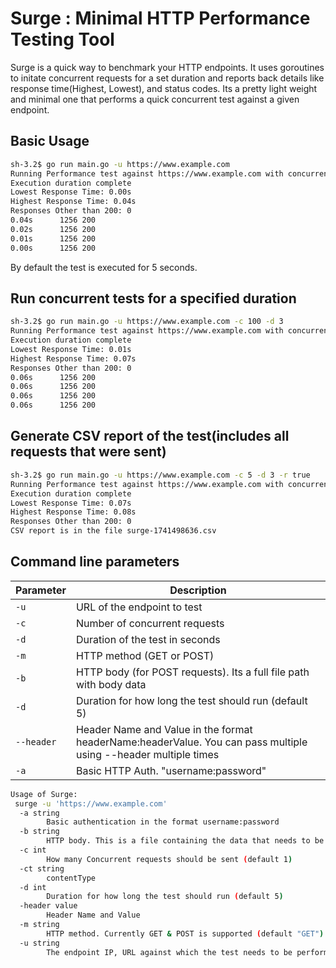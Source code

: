# Surge : Minimal HTTP Performance Testing Tool

Surge is a quick way to benchmark your HTTP endpoints. It uses goroutines to initate concurrent requests for a set duration and reports back details like response time(Highest, Lowest), and status codes. Its a pretty light weight and minimal one that performs a quick concurrent test against a given endpoint. 

## Basic Usage

```bash
sh-3.2$ go run main.go -u https://www.example.com
Running Performance test against https://www.example.com with concurrency of 1
Execution duration complete
Lowest Response Time: 0.00s
Highest Response Time: 0.04s
Responses Other than 200: 0
0.04s      1256 200
0.02s      1256 200
0.01s      1256 200
0.00s      1256 200
```

By default the test is executed for 5 seconds. 

## Run concurrent tests for a specified duration

```bash
sh-3.2$ go run main.go -u https://www.example.com -c 100 -d 3
Running Performance test against https://www.example.com with concurrency of 100, for a duration of 3 seconds
Execution duration complete
Lowest Response Time: 0.01s
Highest Response Time: 0.07s
Responses Other than 200: 0
0.06s      1256 200
0.06s      1256 200
0.06s      1256 200
0.06s      1256 200
```

## Generate CSV report of the test(includes all requests that were sent)
```bash
sh-3.2$ go run main.go -u https://www.example.com -c 5 -d 3 -r true
Running Performance test against https://www.example.com with concurrency of 5, for a duration of 3 seconds
Execution duration complete
Lowest Response Time: 0.07s
Highest Response Time: 0.08s
Responses Other than 200: 0
CSV report is in the file surge-1741498636.csv
```
## Command line parameters

| Parameter     | Description                        |
|---------------|-----------------------------------|
| `-u`          | URL of the endpoint to test       |
| `-c`          | Number of concurrent requests     |
| `-d`          | Duration of the test in seconds   |
| `-m`          | HTTP method (GET or POST)         |
| `-b`          | HTTP body (for POST requests). Its a full file path with body data     |
| `-d`          | Duration for how long the test should run (default 5)     |
| `--header`          | Header Name and Value in the format headerName:headerValue. You can pass multiple using --header multiple times     |
| `-a`          | Basic HTTP Auth. "username:password"   |


```bash
Usage of Surge:
 surge -u 'https://www.example.com'
  -a string
        Basic authentication in the format username:password
  -b string
        HTTP body. This is a file containing the data that needs to be sent
  -c int
        How many Concurrent requests should be sent (default 1)
  -ct string
        contentType
  -d int
        Duration for how long the test should run (default 5)
  -header value
        Header Name and Value
  -m string
        HTTP method. Currently GET & POST is supported (default "GET")
  -u string
        The endpoint IP, URL against which the test needs to be performed
```